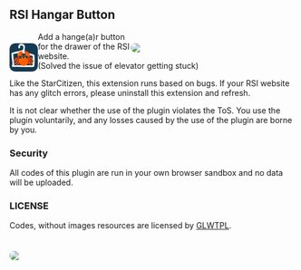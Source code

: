 ## RSI Hangar Button

<img id="img1" align="right" src="https://github.com/user-attachments/assets/2fa703df-9847-4c8c-91b9-73bc6e876809" width="290px" style="margin-top: 20px; border-radius: 10px 10px">

<img id="img1" align="left" src="cover.png" width="50px" style="margin-top: 20px; border-radius: 10px 10px">

Add a hange(a)r button for the drawer of the RSI website.   
(Solved the issue of elevator getting stuck)

Like the StarCitizen, this extension runs based on bugs. If your RSI website has any glitch errors, please uninstall this extension and refresh.

It is not clear whether the use of the plugin violates the ToS. You use the plugin voluntarily, and any losses caused by the use of the plugin are borne by you.

### Security
All codes of this plugin are run in your own browser sandbox and no data will be uploaded.


### LICENSE
Codes, without images resources are licensed by [GLWTPL](https://github.com/cfdxkk/RSI-Hangar-Button/blob/master/LICENSE). 
\
\
<img id="img1" align="left" src="https://github.com/user-attachments/assets/cdabb6db-2027-4cb2-93f0-4a86da3b472f" width="30%" style="margin-top: 20px; border-radius: 10px 10px">
